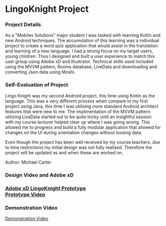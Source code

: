 <h1>LingoKnight Project</h1>
<h3>Project Details</h3>
<p>
As a "Mobiles Solutions" major student I was tasked with learning Kotlin and new Android techniques. The accumulation of this learning was a individual project to create a word quiz application that would assist in the translation and learning of a new language. I had a strong focus on my target users, young children. Thus I designed and built a user experience to match this user group using Adobe xD and Illustrator. Technical skills used included using the MVVM pattern, Rooms database, LiveData and downloading and converting Json data using Moshi. 
</p>
<h3>Self-Evaluation of Project</h3>    
<p>
Lingo Knight was my second Android project, this time using Kotlin as the language. This was a very different process when compare to my first project using Java, this time I was utilising more standard Android architect features that were new to me. The implimentation of the MVVM pattern utilizing LivaData started out to be quite tricky until an insightful session with my course lecturer helped clear up where I was going wrong. This allowed me to progress and build a fully modular application that allowed for changes on the UI during orientation changes without loosing data.   
</p>
<p>
Even though the project has been well received by my course teachers, due to time restrictions my initial design was not fully realised. Therefore the project will be updated as and when these are worked on. 
</p>
<p>
    Author: Michael Carter
</p>
<p>
    <h3> Design Video and Adobe xD <h3>
        <a href="https://xd.adobe.com/view/b56e4c84-f9b4-48af-885d-8dab490c8ed8-e03d/?fullscreen"> Adobe xD LingoKnight Prototype</a>
        <br>
        <a href="https://drive.google.com/file/d/1UylUsYpMUjnsRzPLiBgSUuD960JfxWSs/view?usp=sharing">Prototype Video</a>
        <br>
    <h3>Demonstration Video</h3>
        <a href="https://drive.google.com/file/d/1x5XYK8-Vz7b1OwzLODUusW0vOuB8zKKW/view?usp=sharing">Demonstration Video</a>
        <br>
